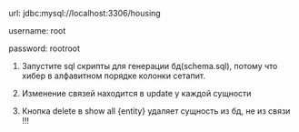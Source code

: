 url: jdbc:mysql://localhost:3306/housing

username: root

password: rootroot

1. Запустите sql скрипты для генерации бд(schema.sql), потому что хибер в алфавитном порядке колонки сетапит.

2. Изменение связей находится в update у каждой сущности

3. Кнопка delete в show all {entity} удаляет сущность из бд, не из связи !!!